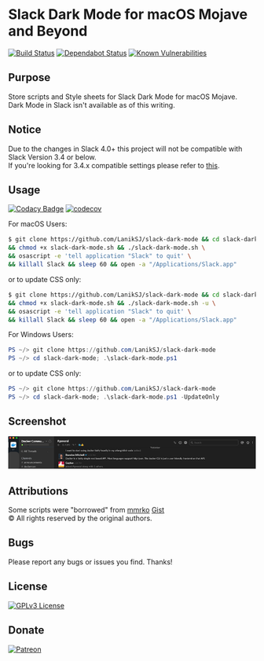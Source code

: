 # Slack Dark Mode for macOS Mojave and Beyond
[![Build Status](https://travis-ci.com/LanikSJ/slack-dark-mode.svg?branch=master)](https://travis-ci.com/LanikSJ/slack-dark-mode)
[![Dependabot Status](https://api.dependabot.com/badges/status?host=github&repo=LanikSJ/slack-dark-mode)](https://dependabot.com)
[![Known Vulnerabilities](https://snyk.io/test/github/laniksj/slack-dark-mode/badge.svg?targetFile=/docs/Gemfile.lock)](https://snyk.io/test/github/laniksj/slack-dark-mode?targetFile=/docs/Gemfile.lock)

## Purpose
Store scripts and Style sheets for Slack Dark Mode for macOS Mojave.  
Dark Mode in Slack isn't available as of this writing.  

## Notice
Due to the changes in Slack 4.0+ this project will not be compatible with Slack Version 3.4 or below.   
If you're looking for 3.4.x compatible settings please refer to [this](https://github.com/LanikSJ/slack-dark-mode/tree/466ff22d5b606b6d5b2edeff54f4cd7a3bafc39c).   

## Usage
[![Codacy Badge](https://api.codacy.com/project/badge/Grade/e88f5c76dfdf418e9c2571943437ae23)](https://www.codacy.com/app/Lanik/slack-dark-mode?utm_source=github.com&amp;utm_medium=referral&amp;utm_content=LanikSJ/slack-dark-mode&amp;utm_campaign=Badge_Grade)
[![codecov](https://codecov.io/gh/LanikSJ/slack-dark-mode/branch/master/graph/badge.svg)](https://codecov.io/gh/LanikSJ/slack-dark-mode)

For macOS Users:
```bash
$ git clone https://github.com/LanikSJ/slack-dark-mode && cd slack-dark-mode \
&& chmod +x slack-dark-mode.sh && ./slack-dark-mode.sh \
&& osascript -e 'tell application "Slack" to quit' \
&& killall Slack && sleep 60 && open -a "/Applications/Slack.app"
```
or to update CSS only:
```bash
$ git clone https://github.com/LanikSJ/slack-dark-mode && cd slack-dark-mode \
&& chmod +x slack-dark-mode.sh && ./slack-dark-mode.sh -u \
&& osascript -e 'tell application "Slack" to quit' \
&& killall Slack && sleep 60 && open -a "/Applications/Slack.app"
````
For Windows Users:
```powershell
PS ~/> git clone https://github.com/LanikSJ/slack-dark-mode
PS ~/> cd slack-dark-mode; .\slack-dark-mode.ps1
```
or to update CSS only:
```powershell
PS ~/> git clone https://github.com/LanikSJ/slack-dark-mode
PS ~/> cd slack-dark-mode; .\slack-dark-mode.ps1 -UpdateOnly
```
## Screenshot
![Screenshot](https://github.com/LanikSJ/slack-dark-mode/raw/master/images/screenshot.png "Screenshot")

## Attributions
Some scripts were "borrowed" from [mmrko](https://gist.github.com/mmrko) [Gist](https://gist.github.com/mmrko/9b0e65f6bcc1fca57089c32c2228aa39)  
©️ All rights reserved by the original authors.  

## Bugs
Please report any bugs or issues you find. Thanks!

## License
[![GPLv3 License](https://img.shields.io/badge/License-GPLv3-blue.svg)](http://perso.crans.org/besson/LICENSE.html)

## Donate
[![Patreon](https://img.shields.io/badge/patreon-donate-red.svg)](https://www.patreon.com/laniksj/overview)
